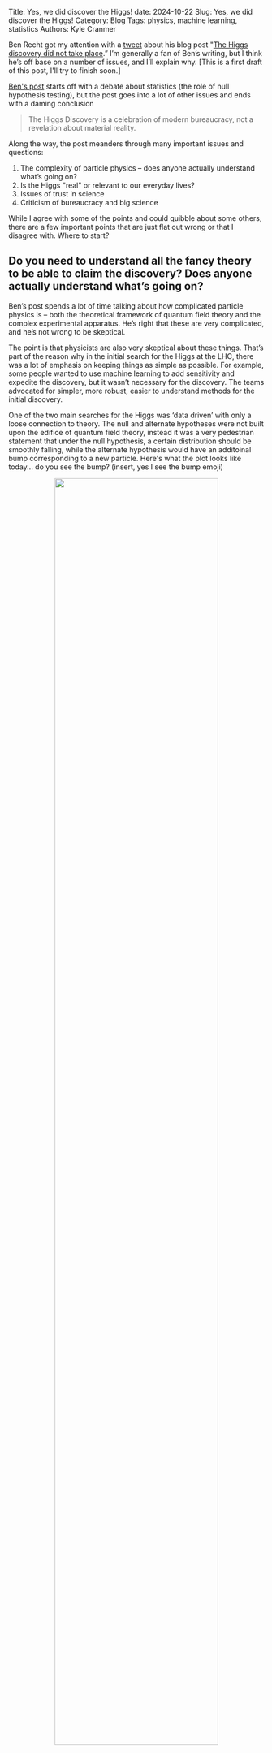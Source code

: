 Title:  Yes, we did discover the Higgs!
date: 2024-10-22
Slug: Yes, we did discover the Higgs!
Category: Blog
Tags:  physics, machine learning, statistics
Authors: Kyle Cranmer

Ben Recht got my attention with a [tweet](https://x.com/beenwrekt/status/1848733784868589815)
 about his blog post "[The Higgs discovery did not take place](https://www.argmin.net/p/the-higgs-discovery-did-not-take).” I’m generally a fan of Ben’s writing, but I think he’s off base on a number of issues, and I’ll explain why. [This is a first draft of this post, I'll try to finish soon.]

[Ben's post](https://www.argmin.net/p/the-higgs-discovery-did-not-take) starts off with a debate about statistics (the role of null hypothesis testing), but the post goes into a lot of other issues and ends with a daming conclusion 
<blockquote>
The Higgs Discovery is a celebration of modern bureaucracy, not a revelation about material reality.
</blockquote>

Along the way, the post meanders through many important issues and questions:

 1. The complexity of particle physics – does anyone actually understand what’s going on? 
 2. Is the Higgs "real" or relevant to our everyday lives? 
 3. Issues of trust in science 
 4. Criticism of bureaucracy and big science 



While I agree with some of the points and could quibble about some others, there are a few important points that are just flat out wrong or that I disagree with. Where to start? 

## Do you need to understand all the fancy theory to be able to claim the discovery? Does anyone actually understand what’s going on?

Ben’s post spends a lot of time talking about how complicated particle physics is – both the theoretical framework of quantum field theory and the complex experimental apparatus. He’s right that these are very complicated, and he’s not wrong to be skeptical. 

The point is that physicists are also very skeptical about these things. That’s part of the reason why in the initial search for the Higgs at the LHC, there was a lot of emphasis on keeping things as simple as possible. For example, some people wanted to use machine learning to add sensitivity and expedite the discovery, but it wasn’t necessary for the discovery. The teams advocated for simpler, more robust, easier to understand methods for the initial discovery. 

One of the two main searches for the Higgs was ‘data driven’ with only a loose connection to theory. The null and alternate hypotheses were not built upon the edifice of quantum field theory, instead it was a very pedestrian statement that under the null hypothesis, a certain distribution should be smoothly falling, while the alternate hypothesis would have an additoinal bump corresponding to a new particle. Here's what the plot looks like today... do you see the bump? (insert, yes I see the bump emoji)

<div align="center">
<img src="{filename}/images/atlas-yy-140.png" alt "jet embedding" width="80%" />
</div><br />

This bump is what physicists call a resonance. It follows directly from energy and momentum conservation  and special relativity that we teach first year undergraduates (hardly the ivory towers). 

This bump or resonance is intimately tied to what physicists mean when they say ‘particle’. If you dig a bit deeper, the term resonance is also tied to one of the most elementary physical systems: the simple harmonic oscillator. Sure, when you treat these things quantum mechanically, it gets more sophisticated, but my point is it doesn’t require highfalutin mathematics and quantum field theory to say that we discovered a new particle at the LHC. 



Now if you want to say that the particle we saw is the Higgs boson it’s a bit more complicated. Even without reference to the fancy theory, we can say that it has some of the properties that we expect, for instance it’s a “spin-0” particle (basically meaning that it decays isotropically). 

There are other ways to search for the Higgs where it decays into different particles. Again you get a bump. In the example below the alternate hypothesis is a bump on top of the ‘background’ and the null hypothesis is ‘background only.’ In this case, t​​he background isn’t just a smoothly falling distribution, and this search relies more heavily on our ability to predict the background using theory and simulations of our detectors (blue and green). But I think everyone would agree that the data (black dots) don’t follow the null (stack of blue and green) distribution and it clearly prefers that alternate hypothesis with the additional red bump. What's the Poisson probability that you get more than 200 events in that bin when you expect ~40 under the null distribution? We do calculate it, including nuisance parameters and systematic uncertainties and all that jazz, but who cares, it's astronomically small.


<div align="center">
<img src="{filename}/images/cms-zz-138.png" alt "jet embedding" width="50%" />
<!-- <img src="{filename}/images/atlas-zz-138.png" alt "jet embedding" width="40%" /> -->
</div><br />

<div align="center">
</div><br />


These are more recent results with a lot more data, and the statistical significance is WAY beyond $5\sigma$. If you don’t like frequentist statistics, you are free to calculate your Bayes factor or any other statistical measure you want. There is no scale used in any area of science where this wouldn’t be a slam dunk in favor of the alternate hypothesis.

Without any fancy theory, you can say that if thre is one particle producing both bumps, then I should expect the bumps to show up at the same place (around 125 GeV). That’s indeed the case. And both the ATLAS and CMS experiments saw this bump in the same location (here's the ATLAS [plot]({filename}/images/atlas-zz-138.png)).

So when Ben writes “Do we believe that their presented statistical counts represent a close enough facsimile of experimental conditions to corroborate an ornate, impossible to understand theory?” I hope you can see how that is off base when it comes to claiming discovery of a new particle. It's less off base when it comes to connecting this discovery to the underlying theory of the standard model of particle physics.

Now what the theory allows you to do is go further and say very precise things about how to relate these two plots. For example, you can say how high you expect each of these bumps to be if the Higgs boson of the Standard Model is responsible for them. And guess what… that all checks out. Here's [a recent summary from the CMS experiment of those checks](https://cms-results.web.cern.ch/cms-results/public-results/publications/HIG-22-001/). 

It's worth nothing that the experiments were slow to say in scientific papers and formal presentations that we had discovered “the Higgs”. The experiments initially said we discovered “a particle” in the search for the Standard Model Higgs. It took about a year of checks before the experiments started referring to this new particle as “a Higgs” boson, leaving room for the possibility that it might not be the Higgs of the standard model, but a particle that plays the same role in a slightly different theory. In fact, this is the bulk of Higgs physics today, to stringently test if this particle deviates in any way from the standard model’s predictions. 

## Is the discovery just modern bureaucracy? 

The article post that the big experiments operate by majority vote. That’s laughable and misleading. First, the majority vote framing evokes Tyranny of the majority and makes it seem like there is a significant fraction of the particle physics community that doesn’t agree that we discovered the Higgs. 

In reality, we operate on consensus, which can be slow and, at times, frustraiting. If individual people are not convinced, they can effectively block the collaborations from making claims they don't agree with. That rarely happens, but the emphasis on consensus leads to a slow process that tends to be very careful and conservative. You’d be hard-pressed to find a practicing particle physicist (among the ~10,000 working in this field from all around the world) that isn’t convinced that we discovered a particle in the search for the Higgs. 

There are a few that argued early on about whether or not what we found is the Higgs boson, but that quickly becomes a much more subtle question. I’d say that the overwhelming consensus is that a) we discovered a particle, b) that particle has the properties to be considered “a Higgs boson”, c) it is consistent with the specific properties we expect for the Higgs boson found in the Standard Model, and d) we are doing lots of precision measurements to see if we can uncover any deviations from the Standard Model that might point to some kind of new physics.

## Is the Higgs relevant? 

This part is not about statistics, but physics and impact on our lives. Ben writes, 
<blockquote>
So I don’t care either way if physicists think they found a Higgs. It has zero bearing on my existence.
</blockquote> 
🤣 Ben, atoms literally wouldn’t form if the Higgs (or something like it) didn’t “give mass” to the electron!

There’s another way that the Higgs is relevant in our everyday life. The origin story conceptually for the Higgs actually has to do with radioactive decay and the weak nuclear force. That underpins nuclear power, nuclear weapons, carbon dating, chemotherapy, and a host of other relevant technologies. 

The fact that all of this stuff about radioactive decay and nuclear physics is related to the mass of the electron and the existence of atoms is far from obvious. The power of quantum field theory is that it provides a conceptual framework that can relate these phenomena through a causal mechanism.

Ben writes “There has to be something we can do with substantive causal theories for them to be real.” Well one thing you can do with this causal theory is start with the observation that we have radioactive decay, follow a logical thought process heavily constrained by mathematical consistency arguments, and somehow predict that if you were to build the LHC that you will produce a particle that no one has ever seen before. 

More specifically, you can predict that you should see a bump in a specific plot and what you would expect to see in hundreds or thousands of other plots. We did that. It took about 20 years to make it happen. Not only do we see what you would expect if the Higgs exists, we definitely DO NOT see what you would expect if it did not exist (i.e. the null hypothesis). 

Why do you care if there’s a bump in some plot? Well you don’t really, but that’s the confirmation that this mechanism -- as opposed to some other one -- is what is going on. And understanding that mechanism is critical to unraveling the broader mysteries of how the universe works.

It’s true that you can describe chemistry and most quantum physics that we actually use in our daily lives without knowing if the Higgs mechanism is ultimately responsible for the mass of the electron or radioactive decay, but that is a shallow criticism that is basically saying that doing pure, basic research is a waste of time. 

## Can we trust this? 

Let me start by saying that I think trust in science is a very important topic, and any scientific result should be met with a respectful level of skepticism. Issues of p-hacking are real. Pre-registration is important. I’m a big believer in open science, open data, etc. 
Ben’s post raises these important questions, although with some judgemental language that certainly hints at distrust and is probably a bit offensive to many of my colleagues.

<blockquote>
Now to the second question. When we ask, “Does the Higgs Boson exist?” we are not asking about the material reality of an object. We're asking about our belief in a system. Do we believe that a collection of determined, over-credentialed scientists can organize themselves, through their democratic, participatory decision-making schemes, to decide upon the connection of data and theory? Do we believe that such institutions produce trustworthy procedures and rituals so that if they say they did something, then no one else has to check? Do we believe that their presented statistical counts represent a close enough facsimile of experimental conditions to corroborate an ornate, impossible to understand theory? Do we believe their committees properly adjudicate statistical practice and preregistration plans? 
</blockquote>

Where to start? The irony here is that particle physicists are very aware and concerned about these issues and we have some of the most stringent procedures of any scientific field that I can think of. Why? Partially because we rarely make discoveries, they are very expensive, and the field is very worried about making a false discovery claim. 

First, let’s take on preregistration. Particle physicists are big on what we call ‘blind analysis’ where the data analysis procedure has to be approved before one looks at the data that is going to be used to make the final inference / conclusions. In addition, the general strategy for these searches were developed for decades. 

Then there’s the phrase “no one else has to check”. It is tradition in our field to have two independent experiments for confirmation. (You can quibble about how independent they are, but the point is that it’s deeply ingrained in the culture of particle physics that these things could go wrong, so we’ve built a number of protective measures to avoid those problems.)

In addition, the major experiments have started releasing [statistical models](https://www.symmetrymagazine.org/article/atlas-releases-full-orchestra-of-analysis-instruments
) and [open data](https://opendata.cern.ch). Recently, CMS released [the statistical model and the data for the Higgs discovery as Open Data](https://cms.cern/news/cms-commitment-open-science-takes-next-step
). 

## Don't take this literally, p-hacking and the look elsewhere effect

More to come... Preview: 

We worry a lot about multiple testing. We call it the look-elswewhere effect, and we account for it / correct for it. We make the distincition between "local significance" and "global-significance" (that includes the correction).

The blog post quotes a Science magazine piece, which introduces some confusion and has this quote 
<blockquote>
For example, a 5σ significance tells us that the probability of the background alone fluctuating up locally by the amount observed or more is about 1 in 3 million. In particle physics, this criterion has become a convention to claim discovery but should not be interpreted literally.
</blockquote> 
Ben reacts strongly to this, which isn't totally unreasonable given what is written in that Science Magazine article. But the 

As far as I can tell, that Science Magazine glossary was written by Science Magazine, not by the experimental collaborations. Whoever wrote it, they confuse different things. $5\sigma$ is just a different way to refer to a specific probability or p-value, it has nothing to do with if it's local (no correction for multiple testing) or global (with correction). When we claimed discovery, we had $5\sigma$ globally in two independent experiments. These days it's way more significant than that. 

Secondly, I don't know what they were thinking when they say it shoudln't be interpreted literally. We very much calculate these p-values based on the distribution of the profile likelihood ratio test statistic. We explictly correct for multiple testing. And we've also gone through the process of calculating Bayesian posteriors etc. using the same statistical model. It all matches up.  I think the point there was that when the p-values get this small the specific numerical value of the p-value isn't that relevant. The same could be said for a Bayes factor. 

So no, particle physicsist are not p-hacking. Moreover, when p-values get this small ($<10^{-6}$), it doesn't make a very big difference for the number of "tests" we are doing as we scan over the unknown Higgs boson mass ($\approx 100$). It's like a difference between $5\sigma$ and $5.1 \sigma$. 

## Mindless conventions

More to come... Preview: yes $5\sigma$ is just a convention, no one is defending that. But it's kind of irrelevant, the statistical significance here is rediculously high on any scale.

Also, the field doesn't just go by these conventions. Not long ago there was an excess of events that was unexpected and by most statistical measures was very signficant. The field did not claim a discovery. Partially that's because the look-elsewhere effect was a significant penalty. But even then, it was quite significant. In essence, the field didn't claim a discovery because it was so unexpected and hard to reconcile with other things we would expect to see based on our understanding of quantum field theory. In the end, with more data that bumpt went away. If there's a criticism there, I think it's that the field did not rigidly abiding by the mindless convention. 

Now going back to the original question / debate at the start of the article, "What are the grand discoveries that we wouldn’t have made without an understanding of null hypothesis testing?" That seems like a weirdly worded question. It's more that the search itself naturally lends itself to a hypothesis testing framework. We literally have two competing hypotheses. That framing of the question has nothing to do with the arbitrary cutoffs for when you claim discovery or not. In this case, the evidence is so overwhelming, the cutoff is pracitcally irrelevant.

## The irony of how the large particle physics experiments actually work

More to come... Preview: the collaborations work by consensus. So it's actually very hard to push through new ideas. The decision making process tends to only allow for more traditional / less fancy approaches. This is good for robustness and making sure everyone understands what's going on, but this actually drives a lot of young smart people away from the field.

## Complex systems, engineering, and scale

Much of Ben's argument seems to be that particle physics is so complicated, no one understands it all, so you can't trust anything. This is a bit ironic coming from a professor in an engineering department. So much of our modern life is filled with very complicated systems composed of many components that no one person fully understands. 

Does anyone understand every aspect of a laptop from the quantum mechanics in the transisitors to the fabrication of the integrated circuits to the operating system to the software on top of it? In broad strokes, sure, but in the details, no! That doesn't stop us from building laptops that work well (unless you are trying to print). 

So much of science is built on the separation of scales. The details of phenomena at one scale are not particularly relevant at a larger scale. Experts of phenomena at different scales can understand those independent components, and collectively we understand how to compose them together. This is the case in particle physics and many other areas of science. 

The situation in biology is much harder and more extreme because it's more difficult to have a clean separation of scales and the phenomena are so much more intrensically complicated. But even then, would you say that the dsicovery of a vaccines or antibiotic did not take place because no one understands the full story from the atomistic level to the level of organs or epedimics? That seems silly to me.



